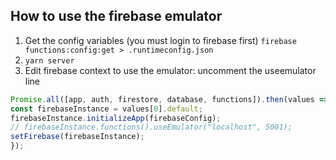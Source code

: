 ## How to use the firebase emulator

1. Get the config variables (you must login to firebase first)
   `firebase functions:config:get > .runtimeconfig.json`
2. `yarn server`
3. Edit firebase context to use the emulator: uncomment the useemulator line

```ts
Promise.all([app, auth, firestore, database, functions]).then(values => {
const firebaseInstance = values[0].default;
firebaseInstance.initializeApp(firebaseConfig);
// firebaseInstance.functions().useEmulator("localhost", 5001);
setFirebase(firebaseInstance);
});
```
